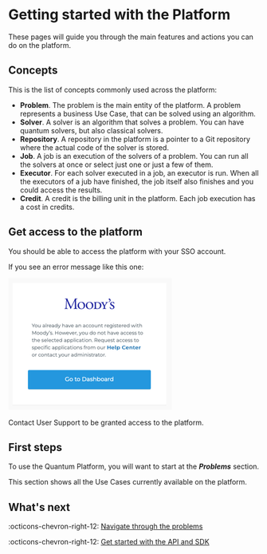 # Getting started with the Platform

These pages will guide you through the main features and actions you can do on the platform.

## Concepts

This is the list of concepts commonly used across the platform:

- **Problem**. The problem is the main entity of the platform. A problem represents a business Use Case, that can be solved using an algorithm.
- **Solver**. A solver is an algorithm that solves a problem. You can have quantum solvers, but also classical solvers.
- **Repository**. A repository in the platform is a pointer to a Git repository where the actual code of the solver is stored.
- **Job**. A job is an execution of the solvers of a problem. You can run all the solvers at once or select just one or just a few of them.
- **Executor**. For each solver executed in a job, an executor is run. When all the executors of a jub have finished, the job itself also finishes and you could access the results.
- **Credit**. A credit is the billing unit in the platform. Each job execution has a cost in credits. 


## Get access to the platform

You should be able to access the platform with your SSO account.

If you see an error message like this one:

![Login permission error](../images/login-permission-error.png)

Contact User Support to be granted access to the platform.

## First steps

To use the Quantum Platform, you will want to start at the ***Problems*** section.

This section shows all the Use Cases currently available on the platform.

## What's next

:octicons-chevron-right-12: [Navigate through the problems](browse-problems.md)

:octicons-chevron-right-12: [Get started with the API and SDK](../api/getting-started.md)
